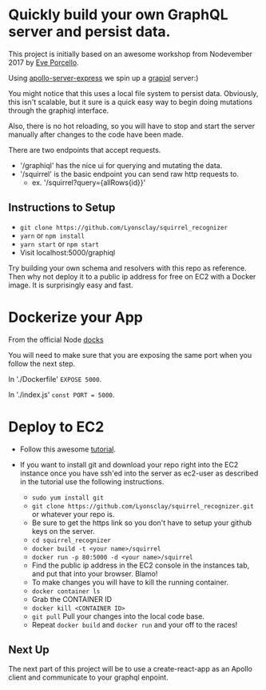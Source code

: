 # Quickly build your own GraphQL server and persist data. 

This project is initially based on an awesome workshop from Nodevember 2017 by [Eve Porcello](https://github.com/eveporcello/nodevember/tree/master/graphql-service).

Using [apollo-server-express](https://github.com/apollographql/apollo-server/tree/master/packages/apollo-server-express) we spin up a [grapiql](https://github.com/graphql/graphiql) server:)

You might notice that this uses a local file system to persist data. Obviously, this isn't scalable, but it sure is a quick easy way to begin doing mutations through the graphiql interface.

Also, there is no hot reloading, so you will have to stop and start the server manually after changes to the code have been made.

There are two endpoints that accept requests. 
 * '/graphiql' has the nice ui for querying and mutating the data.  
 * '/squirrel' is the basic endpoint you can send raw http requests to.
   * ex. '/squirrel?query={allRows{id}}'

## Instructions to Setup
 * ```git clone https://github.com/Lyonsclay/squirrel_recognizer```
 * ```yarn``` or ```npm install```
 * ```yarn start``` or ```npm start```
  * Visit localhost:5000/graphiql

Try building your own schema and resolvers with this repo as reference. Then why not deploy it to a public ip address for free on EC2 with a Docker image. It is surprisingly easy and fast.

# Dockerize your App
From the official Node [docks](https://nodejs.org/en/docs/guides/nodejs-docker-webapp/)
  
You will need to make sure that you are exposing the same port when you follow the next step.

In './Dockerfile'
```EXPOSE 5000```.

In './index.js'
```const PORT = 5000```.
  
# Deploy to EC2
  * Follow this awesome [tutorial](https://www.ybrikman.com/writing/2015/11/11/running-docker-aws-ground-up/).
  
  * If you want to install git and download your repo right into the EC2 instance once you have ssh'ed into the server as ec2-user as described in the tutorial use the following instructions.
    * ```sudo yum install git```
    * ```git clone https://github.com/Lyonsclay/squirrel_recognizer.git``` or whatever your repo is.
    * Be sure to get the https link so you don't have to setup your github keys on the server.
    * ```cd squirrel_recognizer```
    * ```docker build -t <your name>/squirrel``` 
    * ```docker run -p 80:5000 -d <your name>/squirrel```
    * Find the public ip address in the EC2 console in the instances tab, and put that into your browser. Blamo!
    * To make changes you will have to kill the running container.
    * ```docker container ls```
    * Grab the CONTAINER ID
    * ```docker kill <CONTAINER ID>```
    * ```git pull``` Pull your changes into the local code base.
    * Repeat `docker build` and `docker run` and your off to the races!

## Next Up
The next part of this project will be to use a create-react-app as an Apollo client and communicate to your graphql enpoint.
  
